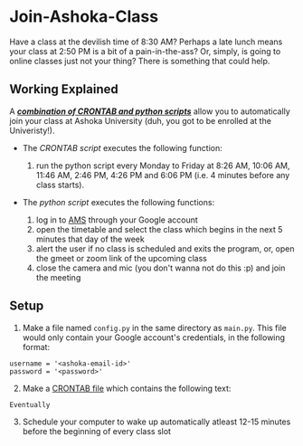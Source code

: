 # Join-Ashoka-Class

Have a class at the devilish time of 8:30 AM? Perhaps a late lunch means your class at 2:50 PM is a bit of a pain-in-the-ass? Or, simply, is going to online classes just not your thing? There is something that could help.

## Working Explained

A ***<ins>combination of CRONTAB and python scripts</ins>*** allow you to automatically join your class at Ashoka University (duh, you got to be enrolled at the Univeristy!).
- The *CRONTAB script* executes the following function:
  1. run the python script every Monday to Friday at 8:26 AM, 10:06 AM, 11:46 AM, 2:46 PM, 4:26 PM and 6:06 PM (i.e. 4 minutes before any class starts).

- The *python script* executes the following functions:
  1. log in to [AMS](http://ams.ashoka.edu.in/Contents/StudentDashboard.aspx) through your Google account
  2. open the timetable and select the class which begins in the next 5 minutes that day of the week
  3. alert the user if no class is scheduled and exits the program, or, open the gmeet or zoom link of the upcoming class
  4. close the camera and mic (you don't wanna not do this :p) and join the meeting

## Setup

1. Make a file named `config.py` in the same directory as `main.py`. This file would only contain your Google account's credentials, in the following format:
```
username = '<ashoka-email-id>'
password = '<password>'
```
2. Make a [CRONTAB file](https://www.jcchouinard.com/python-automation-with-cron-on-mac/) which contains the following text:
```
Eventually
```
3. Schedule your computer to wake up automatically atleast 12-15 minutes before the beginning of every class slot
